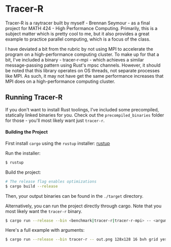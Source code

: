 # Tracer-R

Tracer-R is a raytracer built by myself - Brennan Seymour - as a final project for MATH 424 - High Performance Computing.
Primarily, this is a subject matter which is pretty cool to me, but it also provides a great example to practice parallel computing, which is a focus of the class.

I have deviated a bit from the rubric by not using MPI to accelerate the program on a high-performance computing cluster.
To make up for that a bit, I've included a binary - tracer-r-mpi - which achieves a similar message-passing pattern using Rust's mpsc channels.
However, it should be noted that this library operates on OS threads, not separate processes like MPI.
As such, it may not have get the same performance increases that MPI does on a high-performance computing cluster.

## Running Tracer-R

If you don't want to install Rust toolings, I've included some precompiled, statically linked binaries for you.
Check out the `precompiled_binaries` folder for those - you'll most likely want just `tracer-r`.

#### Building the Project

First install `cargo` using the `rustup` installer: [rustup](https://rustup.rs/)

Run the installer:

```bash
$ rustup
```

Build the project:

```bash
# The release flag enables optimizations
$ cargo build --release
```

Then, your output binaries can be found in the `./target` directory.

Alternatively, you can run the project directly through cargo.
Note that you most likely want the `tracer-r` binary.

```bash
$ cargo run --release --bin <benchmark|tracer-r|tracer-r-mpi> -- <arguments>
```

Here's a full example with arguments:

```bash
$ cargo run --release --bin tracer-r -- out.png 128x128 16 bvh grid yes
```
